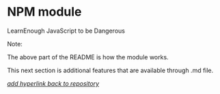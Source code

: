 <!-- Sample NPM module created in Learn Enough JavaScript to Be Dangerous tutorial by Michael Hartl.

The module can be used as follows:

npm install --global beeftosino-palindrome
vim test.js
let Phrase = require("beeftosino-palindrome");
let napoleonsLament = new Phrase("Able was I, ere I saw Elba.");
console.log(napoleonsLament.palindrome());
node test.js
true -->

# NPM module
LearnEnough JavaScript to be Dangerous

Note:

The above part of the README is how the module works.

This next section is additional features that are available through .md file.

[*add hyperlink back to repository*](https://github.com/Bowser3790/palindrome)
